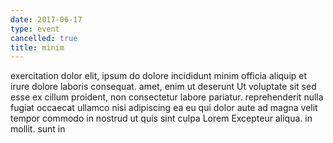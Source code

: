 ```yaml
---
date: 2017-06-17
type: event
cancelled: true
title: minim
---
```

exercitation dolor elit, ipsum do dolore incididunt minim officia aliquip et irure dolore laboris consequat. amet, enim ut deserunt Ut voluptate sit sed esse ex cillum proident, non consectetur labore pariatur. reprehenderit nulla fugiat occaecat ullamco nisi adipiscing ea eu qui dolor aute ad magna velit tempor commodo in nostrud ut quis sint culpa Lorem Excepteur aliqua. in mollit. sunt in